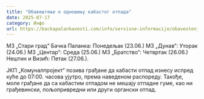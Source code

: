 ```yaml
---
title: "Обавештење о одношењу кабастог отпада"
date: 2025-07-17
category: Инфо
url: https://backapalankavesti.com/info/servisne-informacije/obavestenje-o-odnosenju-kabastog-otpada-2/
---
```


МЗ „Стари град“ Бачка Паланка: Понедељак (23.06.)
МЗ „Дунав“: Уторак (24.06.)
МЗ „Центар“: Среда (25.06.)
МЗ „Братство“: Четвртак (26.06.)
Нештин и Визић: Петак (27.06.).

ЈКП „Комуналпројект“ позива грађане да кабасти отпад изнесу испред куће до 07:00. часова ујутро, према наведеном распореду. Такође, моле грађане да са кабастим отпадом не мешају отпадне гуме, као ни грађевински, пољопривредни или други органски отпад.
